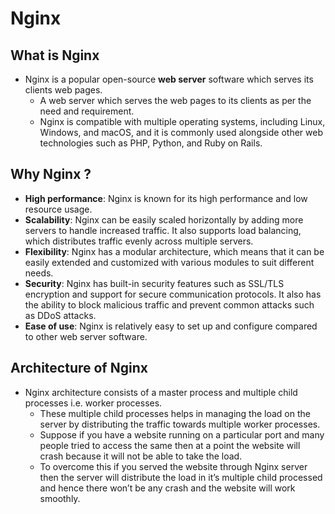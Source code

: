 # Nginx

## What is Nginx

- Nginx is a popular open-source **web server** software which serves its clients web pages.
  - A web server which serves the web pages to its clients as per the need and requirement.
  - Nginx is compatible with multiple operating systems, including Linux, Windows, and macOS, and it is commonly used alongside other web technologies such as PHP, Python, and Ruby on Rails.

## Why Nginx ?

- **High performance**: Nginx is known for its high performance and low resource usage.
- **Scalability**: Nginx can be easily scaled horizontally by adding more servers to handle increased traffic. It also supports load balancing, which distributes traffic evenly across multiple servers.
- **Flexibility**: Nginx has a modular architecture, which means that it can be easily extended and customized with various modules to suit different needs.
- **Security**: Nginx has built-in security features such as SSL/TLS encryption and support for secure communication protocols. It also has the ability to block malicious traffic and prevent common attacks such as DDoS attacks.
- **Ease of use**: Nginx is relatively easy to set up and configure compared to other web server software.

## Architecture of Nginx

- Nginx architecture consists of a master process and multiple child processes i.e. worker processes.
  - These multiple child processes helps in managing the load on the server by distributing the traffic towards multiple worker processes.
  - Suppose if you have a website running on a particular port and many people tried to access the same then at a point the website will crash because it will not be able to take the load.
  - To overcome this if you served the website through Nginx server then the server will distribute the load in it’s multiple child processed and hence there won’t be any crash and the website will work smoothly.
